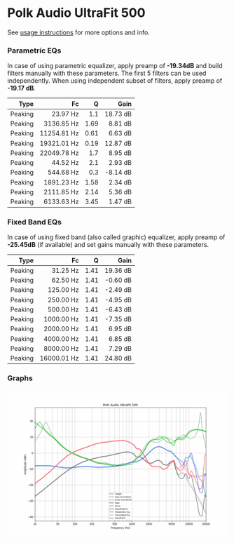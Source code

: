 # Polk Audio UltraFit 500
See [usage instructions](https://github.com/jaakkopasanen/AutoEq#usage) for more options and info.

### Parametric EQs
In case of using parametric equalizer, apply preamp of **-19.34dB** and build filters manually
with these parameters. The first 5 filters can be used independently.
When using independent subset of filters, apply preamp of **-19.17 dB**.

| Type    | Fc          |    Q | Gain     |
|--------:|------------:|-----:|---------:|
| Peaking | 23.97 Hz    | 1.1  | 18.73 dB |
| Peaking | 3136.85 Hz  | 1.69 | 8.81 dB  |
| Peaking | 11254.81 Hz | 0.61 | 6.63 dB  |
| Peaking | 19321.01 Hz | 0.19 | 12.87 dB |
| Peaking | 22049.78 Hz | 1.7  | 8.95 dB  |
| Peaking | 44.52 Hz    | 2.1  | 2.93 dB  |
| Peaking | 544.68 Hz   | 0.3  | -8.14 dB |
| Peaking | 1891.23 Hz  | 1.58 | 2.34 dB  |
| Peaking | 2111.85 Hz  | 2.14 | 5.36 dB  |
| Peaking | 6133.63 Hz  | 3.45 | 1.47 dB  |

### Fixed Band EQs
In case of using fixed band (also called graphic) equalizer, apply preamp of **-25.45dB**
(if available) and set gains manually with these parameters.

| Type    | Fc          |    Q | Gain     |
|--------:|------------:|-----:|---------:|
| Peaking | 31.25 Hz    | 1.41 | 19.36 dB |
| Peaking | 62.50 Hz    | 1.41 | -0.60 dB |
| Peaking | 125.00 Hz   | 1.41 | -2.49 dB |
| Peaking | 250.00 Hz   | 1.41 | -4.95 dB |
| Peaking | 500.00 Hz   | 1.41 | -6.43 dB |
| Peaking | 1000.00 Hz  | 1.41 | -7.35 dB |
| Peaking | 2000.00 Hz  | 1.41 | 6.95 dB  |
| Peaking | 4000.00 Hz  | 1.41 | 6.85 dB  |
| Peaking | 8000.00 Hz  | 1.41 | 7.29 dB  |
| Peaking | 16000.01 Hz | 1.41 | 24.80 dB |

### Graphs
![](./Polk%20Audio%20UltraFit%20500.png)